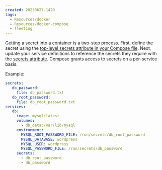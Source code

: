 ```yaml
---
created: 20230627-1420
tags:
  - Resources/docker
  - Resources/docker-compose
  - fleeting
---
```


Getting a secret into a container is a two-step process. First, define the secret using the [top-level secrets attribute in your Compose file](https://docs.docker.com/compose/compose-file/09-secrets/). Next, update your service definitions to reference the secrets they require with the [secrets attribute](https://docs.docker.com/compose/compose-file/05-services/#secrets). Compose grants access to secrets on a per-service basis.

Example: 
```yaml
secrets:
   db_password:
     file: db_password.txt
   db_root_password:
     file: db_root_password.txt
services:
   db:
     image: mysql:latest
     volumes:
       - db_data:/var/lib/mysql
     environment:
       MYSQL_ROOT_PASSWORD_FILE: /run/secrets/db_root_password
       MYSQL_DATABASE: wordpress
       MYSQL_USER: wordpress
       MYSQL_PASSWORD_FILE: /run/secrets/db_password
     secrets:
       - db_root_password
       - db_password
```

